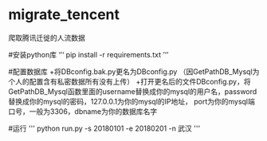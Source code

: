 # migrate_tencent
爬取腾讯迁徙的人流数据

#安装python库
‘’‘
pip install -r requirements.txt
’‘’

#配置数据库
+将DBconfig.bak.py更名为DBconfig.py （因GetPathDB_Mysql为个人的配置含有私密数据所有没有上传）
+打开更名后的文件DBconfig.py，将GetPathDB_Mysql函数里面的username替换成你的mysql的用户名，password替换成你的mysql的密码，127.0.0.1为你的mysql的IP地址，
 port为你的mysql端口号，一般为3306，dbname为你的数据库名字
 
#运行
'''
python run.py -s 20180101  -e 20180201 -n 武汉
'''

